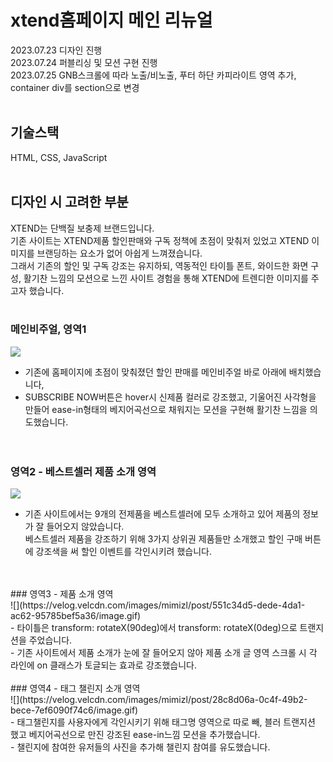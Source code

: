 # xtend홈페이지 메인 리뉴얼
2023.07.23 디자인 진행 <br/>
2023.07.24 퍼블리싱 및 모션 구현 진행 <br/>
2023.07.25 GNB스크롤에 따라 노출/비노출, 푸터 하단 카피라이트 영역 추가, container div를 section으로 변경 <br/><br/>

## 기술스택
HTML, CSS, JavaScript
<br/><br/>
## 디자인 시 고려한 부분
XTEND는 단백질 보충제 브랜드입니다.<br/>
기존 사이트는 XTEND제품 할인판매와 구독 정책에 초점이 맞춰저 있었고 XTEND 이미지를 브랜딩하는 요소가 없어 아쉽게 느껴졌습니다.<br/> 
그래서 기존의 할인 및 구독 강조는 유지하되, 역동적인 타이틀 폰트, 와이드한 화면 구성, 활기찬 느낌의 모션으로 느낀 사이트 경험을 통해 XTEND에 트렌디한 이미지를 주고자 했습니다. <br/> 
<br/>
### 메인비주얼, 영역1
![](https://velog.velcdn.com/images/mimizl/post/264641e7-1fa6-4864-b185-ba0447116b03/image.gif)
- 기존에 홈페이지에 초점이 맞춰졌던 할인 판매를 메인비주얼 바로 아래에 배치했습니다,<br/>
- SUBSCRIBE NOW버튼은 hover시 신제품 컬러로 강조했고, 기울어진 사각형을 만들어 ease-in형태의 베지어곡선으로 채워지는 모션을 구현해 활기찬 느낌을 의도했습니다. <br/>
  <br/>
  <br/>
### 영역2 - 베스트셀러 제품 소개 영역
![](https://velog.velcdn.com/images/mimizl/post/852532cd-b137-4d61-91b5-054a70e3aa12/image.gif)
- 기존 사이트에서는 9개의 전제품을 베스트셀러에 모두 소개하고 있어 제품의 정보가 잘 들어오지 않았습니다.<br/>
베스트셀러 제품을 강조하기 위해 3가지 상위권 제품들만 소개했고 할인 구매 버튼에 강조색을 써 할인 이벤트를 각인시키려 했습니다.
<br/>
<br/>
### 영역3 - 제품 소개 영역
<br/>
![](https://velog.velcdn.com/images/mimizl/post/551c34d5-dede-4da1-ac62-95785bef5a36/image.gif)
<br/>
- 타이틀은 transform: rotateX(90deg)에서 transform: rotateX(0deg)으로 트랜지션을 주었습니다.<br/>
- 기존 사이트에서 제품 소개가 눈에 잘 들어오지 않아 제품 소개 글 영역 스크롤 시 각 라인에 on 클래스가 토글되는 효과로 강조했습니다.
<br/>
<br/>
### 영역4 - 태그 챌린지 소개 영역
<br/>
![](https://velog.velcdn.com/images/mimizl/post/28c8d06a-0c4f-49b2-bece-7ef6090f74c6/image.gif)
<br/>
- 태그챌린지를 사용자에게 각인시키기 위해 태그명 영역으로 따로 빼, 블러 트랜지션 했고 베지어곡선으로 만진 강조된 ease-in느낌 모션을 추가했습니다.
<br/>
- 챌린지에 참여한 유저들의 사진을 추가해 챌린지 참여를 유도했습니다.
